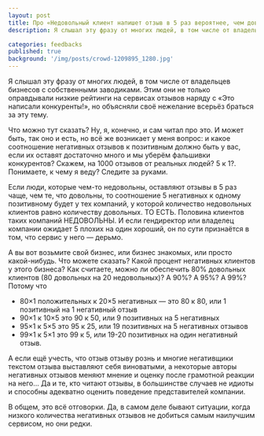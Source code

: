```yaml
---
layout: post
title: Про «Недовольный клиент напишет отзыв в 5 раз вероятнее, чем довольный»
description: Я слышал эту фразу от многих людей, в том числе от владельцев бизнесов с собственными заводиками. Этим они не только оправдывали низкие рейтинги на сервисах отзывов наряду с «Это написали конкуренты!», но объясняли своё нежелание всерьёз браться за эту тему. 

categories: feedbacks
published: true
background: '/img/posts/crowd-1209895_1280.jpg'
---
```


Я слышал эту фразу от многих людей, в том числе от владельцев бизнесов с собственными заводиками. Этим они не только оправдывали низкие рейтинги на сервисах отзывов наряду с «Это написали конкуренты!», но объясняли своё нежелание всерьёз браться за эту тему. 

Что можно тут сказать? Ну, я, конечно, и сам читал про это. И может быть, так оно и есть, но всё же возникает у меня вопрос: и какое соотношение негативных отзывов к позитивным должно быть у вас, если их оставят достаточно много и мы уберём фальшивки конкурентов? Скажем, на 1000 отзывов от реальных людей? 5 к 1?. Понимаете, к чему я веду? Следите за руками.

Если люди, которые чем-то недовольны, оставляют отзывы в 5 раз чаще, чем те, что довольны, то соотношение 5 негативных к одному позитивному будет у тех компаний, у которой количество недовольных клиентов равно количеству довольных. ТО ЕСТЬ. Половина клиентов таких компаний НЕДОВОЛЬНЫ. И если гендиректор или владелец компании ожидает 5 плохих на один хороший, он по сути признаётся в том, что сервис у него — дерьмо.

А вы вот возьмите свой бизнес, или бизнес знакомых, или просто какой-нибудь. Что можете сказать? Какой процент негативных клиентов у этого бизнеса? Как считаете, можно ли обеспечить 80% довольных клиентов (80 довольных на 20 недовольных)? А 90%? А 95%? А 99%? Потому что 

- 80×1 положительных к 20×5 негативных — это 80 к 80, или 1 позитивный на  1 негативный отзыв
- 90×1 к 10×5 это 90 к 50, или 9 позитивных на 5 негативных
- 95×1 к 5×5 это 95 к 25, или 19 позитивных на 5 негативных отзывов
- 99×1 к 5×1 это 99 к 5, или 19-20 позитивных на один негативный отзыв.

А если ещё учесть, что отзыв отзыву рознь и многие негативщики текстом отзыва выставляют себя виноватыми, а некоторые авторы негативных отзывов меняют мнение и оценку после грамотной реакции на него... Да и те, кто читают отзывы, в большинстве случаев не идиоты и способны адекватно оценить поведение представителей компании.

В общем, это всё отговорки. Да, в самом деле бывают ситуации, когда низкого количества негативных отзывов не добиться самым наилучшим сервисом, но они редки.  
